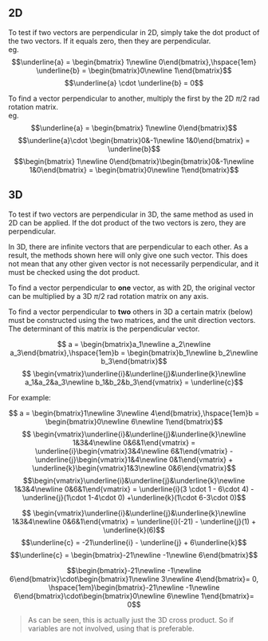 ## 2D
To test if two vectors are perpendicular in 2D, simply take the dot product of the two vectors. If it equals zero, then they are perpendicular.  
eg.  
$$\underline{a} = \begin{bmatrix} 1\newline 0\end{bmatrix},\hspace{1em} \underline{b} = \begin{bmatrix}0\newline 1\end{bmatrix}$$
$$\underline{a} \cdot \underline{b} = 0$$

To find a vector perpendicular to another, multiply the first by the 2D $\pi/2$ rad rotation matrix.  
eg.  
$$\underline{a} = \begin{bmatrix} 1\newline 0\end{bmatrix}$$
$$\underline{a}\cdot \begin{bmatrix}0&-1\newline 1&0\end{bmatrix} = \underline{b}$$
$$\begin{bmatrix} 1\newline 0\end{bmatrix}\begin{bmatrix}0&-1\newline 1&0\end{bmatrix} = \begin{bmatrix}0\newline 1\end{bmatrix}$$

## 3D
To test if two vectors are perpendicular in 3D, the same method as used in 2D can be applied. If the dot product of the two vectors is zero, they are perpendicular.  

In 3D, there are infinite vectors that are perpendicular to each other. As a result, the methods shown here will only give one such vector. This does not mean that any other given vector is not necessarily perpendicular, and it must be checked using the dot product.

To find a vector perpendicular to **one** vector, as with 2D, the original vector can be multiplied by a 3D $\pi/2$ rad rotation matrix on any axis.

To find a vector perpendicular to **two** others  in 3D a certain matrix (below) must be constructed using the two matrices, and the unit direction vectors. The determinant of this matrix is the perpendicular vector.

$$ a = \begin{bmatrix}a_1\newline a_2\newline a_3\end{bmatrix},\hspace{1em}b = \begin{bmatrix}b_1\newline b_2\newline b_3\end{bmatrix}$$
$$ \begin{vmatrix}\underline{i}&\underline{j}&\underline{k}\newline  a_1&a_2&a_3\newline  b_1&b_2&b_3\end{vmatrix} = \underline{c}$$

For example:

$$ a = \begin{bmatrix}1\newline 3\newline 4\end{bmatrix},\hspace{1em}b = \begin{bmatrix}0\newline 6\newline 1\end{bmatrix}$$
$$ \begin{vmatrix}\underline{i}&\underline{j}&\underline{k}\newline  1&3&4\newline  0&6&1\end{vmatrix} = \underline{i}\begin{vmatrix}3&4\newline  6&1\end{vmatrix} - \underline{j}\begin{vmatrix}1&4\newline  0&1\end{vmatrix} + \underline{k}\begin{vmatrix}1&3\newline  0&6\end{vmatrix}$$
$$\begin{vmatrix}\underline{i}&\underline{j}&\underline{k}\newline  1&3&4\newline  0&6&1\end{vmatrix} = \underline{i}(3 \cdot 1 - 6\cdot 4) -\underline{j}(1\cdot 1-4\cdot 0) +\underline{k}(1\cdot 6-3\cdot 0)$$

$$ \begin{vmatrix}\underline{i}&\underline{j}&\underline{k}\newline  1&3&4\newline  0&6&1\end{vmatrix} = \underline{i}(-21) - \underline{j}(1) + \underline{k}(6)$$
$$\underline{c} = -21\underline{i} - \underline{j} + 6\underline{k}$$
$$\underline{c} = \begin{bmatrix}-21\newline -1\newline 6\end{bmatrix}$$

$$\begin{bmatrix}-21\newline -1\newline 6\end{bmatrix}\cdot\begin{bmatrix}1\newline 3\newline 4\end{bmatrix}= 0, \hspace{1em}\begin{bmatrix}-21\newline -1\newline 6\end{bmatrix}\cdot\begin{bmatrix}0\newline 6\newline 1\end{bmatrix}= 0$$
>As can be seen, this is actually just the 3D cross product. So if variables are not involved, using that is preferable.